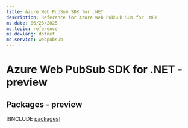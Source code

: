 ```yaml
---
title: Azure Web PubSub SDK for .NET
description: Reference for Azure Web PubSub SDK for .NET
ms.date: 06/23/2025
ms.topic: reference
ms.devlang: dotnet
ms.service: webpubsub
---
```

# Azure Web PubSub SDK for .NET - preview
## Packages - preview
[!INCLUDE [packages](web-pubsub-index.md)]